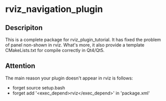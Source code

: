 # rviz_navigation_plugin

Descripiton
-----------
This is a complete package for rviz_plugin_tutorial. It has fixed the problem of panel non-shown in rviz. What's more,
it also provide a template CMakeLists.txt for compile correctly in Qt4/Qt5.

Attention
-----------
The main reason your plugin doesn't appear in rviz is follows:
 - forget source setup.bash
 - forget add '<exec_depend>rviz</exec_depend>' in 'package.xml'

